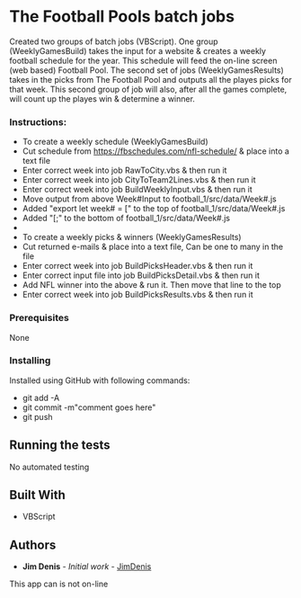 # The Football Pools batch jobs

Created two groups of batch jobs (VBScript). One group (WeeklyGamesBuild) takes the input for a website & creates a weekly football schedule for the year. This schedule will feed the on-line screen (web based) Football Pool. The second set of jobs (WeeklyGamesResults) takes in the picks from The Football Pool and outputs all the playes picks for that week. This second group of job will also, after all the games complete, will count up the playes win & determine a winner.

### Instructions:

-   To create a weekly schedule (WeeklyGamesBuild)
-   Cut schedule from https://fbschedules.com/nfl-schedule/ & place into a text file
-   Enter correct week into job RawToCity.vbs & then run it
-   Enter correct week into job CityToTeam2Lines.vbs & then run it
-   Enter correct week into job BuildWeeklyInput.vbs & then run it
-   Move output from above Week#Input to football_1/src/data/Week#.js
-   Added "export let week# = [" to the top of football_1/src/data/Week#.js
-   Added "[;" to the bottom of football_1/src/data/Week#.js
-
-   To create a weekly picks & winners (WeeklyGamesResults)
-   Cut returned e-mails & place into a text file, Can be one to many in the file
-   Enter correct week into job BuildPicksHeader.vbs & then run it
-   Enter correct input file into job BuildPicksDetail.vbs & then run it
-   Add NFL winner into the above & run it. Then move that line to the top
-   Enter correct week into job BuildPicksResults.vbs & then run it

### Prerequisites

None

### Installing

Installed using GitHub with following commands:

-   git add -A
-   git commit -m"comment goes here"
-   git push

## Running the tests

No automated testing

## Built With

-   VBScript

## Authors

-   **Jim Denis** - _Initial work_ - [JimDenis](https://github.com/JimDenis)

This app can is not on-line

